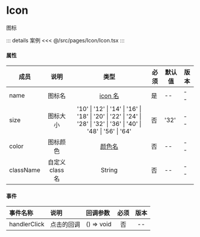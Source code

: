 # Icon

图标

::: details 案例
<<< @/src/pages/Icon/Icon.tsx
:::

#### 属性

| 成员      |      说明       |                                                         类型                                                         | 必须 | 默认值 | 版本 |
| --------- | :-------------: | :------------------------------------------------------------------------------------------------------------------: | ---- | ------ | ---- |
| name      |     图标名      |                                          [icon 名](../README.md#icon-图标)                                           | 是   | --     | --   |
| size      |    图标大小     | '10' \| '12' \| '14' \| '16' \| '18' \| '20' \| '22' \| '24' \| '28' \| '32' \| '36' \| '40' \| '48' \| '56' \| '64' | 否   | '32'   | --   |
| color     |    图标颜色     |                                             [颜色名](../README.md#颜色)                                              | 否   | --     | --   |
| className | 自定义 class 名 |                                                        String                                                        | 否   | --     | --   |

#### 事件

| 事件名称     | 说明       | 回调参数   | 必须 | 版本 |
| :----------- | :--------- | :--------- | :--: | :--: |
| handlerClick | 点击的回调 | () => void |  否  |  --  |
